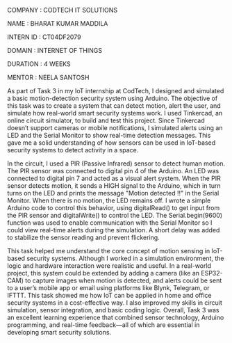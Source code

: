 COMPANY : CODTECH IT SOLUTIONS

NAME : BHARAT KUMAR MADDILA

INTERN ID : CT04DF2079

DOMAIN : INTERNET OF THINGS

DURATION : 4 WEEKS

MENTOR : NEELA SANTOSH

As part of Task 3 in my IoT internship at CodTech, I designed and simulated a basic motion-detection security system using Arduino. The objective of this task was to create a system that can detect motion, alert the user, and simulate how real-world smart security systems work. I used Tinkercad, an online circuit simulator, to build and test this project. Since Tinkercad doesn’t support cameras or mobile notifications, I simulated alerts using an LED and the Serial Monitor to show real-time detection messages. This gave me a solid understanding of how sensors can be used in IoT-based security systems to detect activity in a space.

In the circuit, I used a PIR (Passive Infrared) sensor to detect human motion. The PIR sensor was connected to digital pin 4 of the Arduino. An LED was connected to digital pin 7 and acted as a visual alert system. When the PIR sensor detects motion, it sends a HIGH signal to the Arduino, which in turn turns on the LED and prints the message "Motion detected !!" in the Serial Monitor. When there is no motion, the LED remains off. I wrote a simple Arduino code to control this behavior, using digitalRead() to get input from the PIR sensor and digitalWrite() to control the LED. The Serial.begin(9600) function was used to enable communication with the Serial Monitor so I could view real-time alerts during the simulation. A short delay was added to stabilize the sensor reading and prevent flickering.

This task helped me understand the core concept of motion sensing in IoT-based security systems. Although I worked in a simulation environment, the logic and hardware interaction were realistic and useful. In a real-world project, this system could be extended by adding a camera (like an ESP32-CAM) to capture images when motion is detected, and alerts could be sent to a user’s mobile app or email using platforms like Blynk, Telegram, or IFTTT. This task showed me how IoT can be applied in home and office security systems in a cost-effective way. I also improved my skills in circuit simulation, sensor integration, and basic coding logic. Overall, Task 3 was an excellent learning experience that combined sensor technology, Arduino programming, and real-time feedback—all of which are essential in developing smart security solutions.

